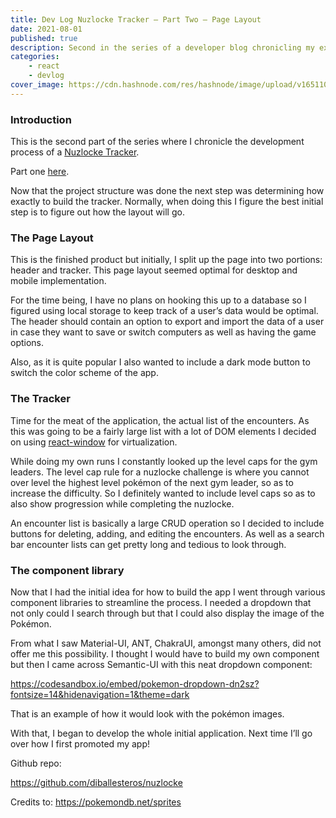 ```yaml
---
title: Dev Log Nuzlocke Tracker – Part Two – Page Layout
date: 2021-08-01
published: true
description: Second in the series of a developer blog chronicling my experience creating a React app. In this part I explain the development of the initial page layout.
categories:
    - react
    - devlog
cover_image: https://cdn.hashnode.com/res/hashnode/image/upload/v1651104805770/GFSW19xLA.png
---
```


### Introduction

This is the second part of the series where I chronicle the development process of a [Nuzlocke Tracker](https://nuzlocke.netlify.app/).

Part one [here](https://relatablecode.com/developer-blog-nuzlocke-tracker-part-one-react-project-structure/).

Now that the project structure was done the next step was determining how exactly to build the tracker. Normally, when doing this I figure the best initial step is to figure out how the layout will go.

### The Page Layout

This is the finished product but initially, I split up the page into two portions: header and tracker. This page layout seemed optimal for desktop and mobile implementation.

For the time being, I have no plans on hooking this up to a database so I figured using local storage to keep track of a user’s data would be optimal. The header should contain an option to export and import the data of a user in case they want to save or switch computers as well as having the game options.

Also, as it is quite popular I also wanted to include a dark mode button to switch the color scheme of the app.

### The Tracker

Time for the meat of the application, the actual list of the encounters. As this was going to be a fairly large list with a lot of DOM elements I decided on using [react-window](rhttps://react-window.vercel.app/#/examples/list/fixed-size) for virtualization.

While doing my own runs I constantly looked up the level caps for the gym leaders. The level cap rule for a nuzlocke challenge is where you cannot over level the highest level pokémon of the next gym leader, so as to increase the difficulty. So I definitely wanted to include level caps so as to also show progression while completing the nuzlocke.

An encounter list is basically a large CRUD operation so I decided to include buttons for deleting, adding, and editing the encounters. As well as a search bar encounter lists can get pretty long and tedious to look through.

### The component library

Now that I had the initial idea for how to build the app I went through various component libraries to streamline the process. I needed a dropdown that not only could I search through but that I could also display the image of the Pokémon.

From what I saw Material-UI, ANT, ChakraUI, amongst many others, did not offer me this possibility. I thought I would have to build my own component but then I came across Semantic-UI with this neat dropdown component:

https://codesandbox.io/embed/pokemon-dropdown-dn2sz?fontsize=14&hidenavigation=1&theme=dark

That is an example of how it would look with the pokémon images.

With that, I began to develop the whole initial application.
Next time I’ll go over how I first promoted my app!

Github repo:

https://github.com/diballesteros/nuzlocke

Credits to: https://pokemondb.net/sprites
